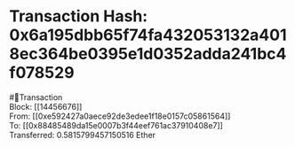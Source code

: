 
Transaction Hash: 0x6a195dbb65f74fa432053132a4018ec364be0395e1d0352adda241bc4f078529
====================================================================================
  
#💸Transaction  
Block: [[14456676]]  
From: [[0xe592427a0aece92de3edee1f18e0157c05861564]]  
To: [[0x88485489da15e0007b3f44eef761ac37910408e7]]  
Transferred: 0.5815799457150516 Ether